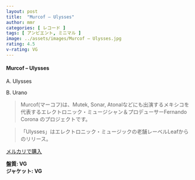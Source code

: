 ```yaml
---
layout: post
title:  "Murcof – Ulysses"
author: mmr
categories: [ レコード ]
tags: [ アンビエント, ミニマル ]
image: ../assets/images/Murcof – Ulysses.jpg
rating: 4.5
v-rating: VG
---
```


#### Murcof – Ulysses

A. Ulysses

B. Urano

> Murcof(マーコフ)は、Mutek, Sonar, Atonalなどにも出演するメキシコを代表するエレクトロニック・ミュージシャン＆プロデューサーFernando Corona のプロジェクトです。

> 「Ulysses」はエレクトロニック・ミュージックの老舗レーベルLeafからのリリース。



[メルカリで購入](https://jp.mercari.com/item/m64922500191)

<div class="mt-4 mb-4 d-flex align-items-center">
<strong class="mr-1">盤質: VG</strong>
</div>
<div class="mt-4 mb-4 d-flex align-items-center">
<strong class="mr-1">ジャケット: VG</strong>
</div>

